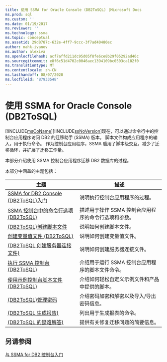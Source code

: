 ```yaml
---
title: 使用 SSMA for Oracle Console (DB2ToSQL) |Microsoft Docs
ms.prod: sql
ms.custom: ''
ms.date: 01/19/2017
ms.reviewer: ''
ms.technology: ssma
ms.topic: conceptual
ms.assetid: 29d8787c-632e-4ff7-9ccc-3f7ad40480ec
author: nahk-ivanov
ms.author: alexiva
ms.openlocfilehash: acf7affd211dc95d05f8fe6ce8b29f05292ad46c
ms.sourcegitcommit: e8f6c51d4702c0046aec1394109bc0503ca182f0
ms.translationtype: MT
ms.contentlocale: zh-CN
ms.lasthandoff: 08/07/2020
ms.locfileid: "87933548"
---
```

# <a name="working-with-ssma-for-oracle-console-db2tosql"></a>使用 SSMA for Oracle Console (DB2ToSQL) 
[!INCLUDE[msCoName](../../includes/msconame_md.md)][!INCLUDE[ssNoVersion](../../includes/ssnoversion-md.md)]现在，可以通过命令行中的控制台应用程序访问 DB2 的迁移助手 (SSMA) 版本。 脚本文件构成应用程序的输入，用于执行命令。 作为控制台应用程序，SSMA 启用了脚本级交互，减少了迁移循环，并扩展了迁移工作量。  
  
本部分介绍使用 SSMA 控制台应用程序迁移 DB2 数据库的过程。  
  
本部分中涵盖的主题包括：  
  
|主题|描述|  
|-|-|  
|[SSMA for DB2 Console &#40;DB2ToSQL&#41;入门](../../ssma/db2/getting-started-with-ssma-for-db2-console-db2tosql.md)|说明执行控制台应用程序的过程。|  
|[SSMA 控制台中的命令行选项 &#40;DB2ToSQL&#41;](../../ssma/db2/command-line-options-in-ssma-console-db2tosql.md)|描述用于操作 SSMA 控制台应用程序的命令行选项和参数。|  
|[&#40;DB2ToSQL&#41;创建脚本文件](../../ssma/db2/creating-script-files-db2tosql.md)|说明如何创建脚本文件。|  
|[创建变量值文件 &#40;DB2ToSQL&#41;](../../ssma/db2/creating-variable-value-files-db2tosql.md)|说明如何创建变量值文件。|  
|[&#40;DB2ToSQL 创建服务器连接文件&#41;](../../ssma/db2/creating-the-server-connection-files-db2tosql.md)|说明如何创建服务器连接文件。|  
|[执行 SSMA 控制台 &#40;DB2ToSQL&#41;](../../ssma/db2/executing-the-ssma-console-db2tosql.md)|介绍用于运行 SSMA 控制台应用程序的脚本文件命令。|  
|[使用示例控制台脚本文件 &#40;DB2ToSQL&#41;](../../ssma/db2/working-with-the-sample-console-script-files-db2tosql.md)|介绍如何轻松自定义示例文件和产品中提供的脚本。|  
|[&#40;DB2ToSQL&#41;管理密码](../../ssma/db2/managing-passwords-db2tosql.md)|介绍密码加密和解密以及导入/导出密码信息。|  
|[&#40;DB2ToSQL 生成报告&#41;](../../ssma/db2/generating-reports-db2tosql.md)|列出用于生成报表的命令。|  
|[&#40;DB2ToSQL 的疑难解答&#41;](../../ssma/db2/troubleshooting-db2tosql.md)|提供有关修复迁移问题的简要信息。|  
  
## <a name="see-also"></a>另请参阅  
[与 SSMA for DB2 控制台入门](https://msdn.microsoft.com/f245c017-023e-4880-8721-8908d339525e)  
  
